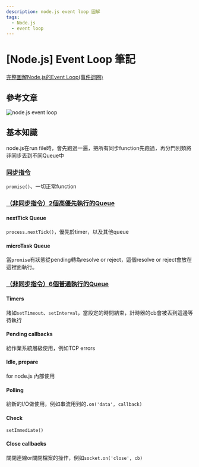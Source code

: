 ```yaml
---
description: node.js event loop 圖解
tags:
  - Node.js
  - event loop
---
```


# [Node.js] Event Loop 筆記

[完整圖解Node.js的Event Loop(事件迴圈)](https://notes.andywu.tw/2020/%E5%AE%8C%E6%95%B4%E5%9C%96%E8%A7%A3node-js%E7%9A%84event-loop%E4%BA%8B%E4%BB%B6%E8%BF%B4%E5%9C%88/#2)


## 參考文章
![node.js event loop](https://notes.andywu.tw/wp-content/uploads/2020/12/nodejs.jpg)

## 基本知識
node.js在run file時，會先跑過一遍，把所有同步function先跑過，再分門別類將非同步丟到不同Queue中
### <u>同步指令</u>
`promise()`、一切正常function
### <u>（非同步指令）2個高優先執行的Queue</u>
#### nextTick Queue 
`process.nextTick()`，優先於timer，以及其他queue
#### microTask Queue
當`promise`有狀態從pending轉為resolve or reject，這個resolve or reject會放在這裡面執行。

### <u>（非同步指令）6個普通執行的Queue</u>
#### Timers
諸如`setTimeout`、`setInterval`，當設定的時間結束，計時器的cb會被丟到這邊等待執行
#### Pending callbacks
給作業系統層級使用，例如TCP errors
#### Idle, prepare
for node.js 內部使用
#### Polling
給新的I/O做使用，例如串流用到的`.on('data', callback)`
#### Check
`setImmediate()`
#### Close callbacks
關閉連線or關閉檔案的操作，例如`socket.on('close', cb)`











































